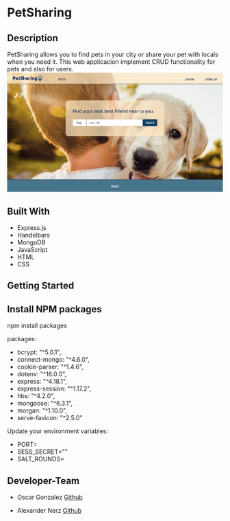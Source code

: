 # PetSharing

## Description

PetSharing allows you to find pets in your city or share your pet with locals when you need it.
This web applicacion implement CRUD functionality for pets and also for users.
![petsharing demo](./public/images/petsharing-demo.png)

## Built With

* Express.js
* Handelbars
* MongoDB
* JavaScript
* HTML
* CSS

## Getting Started

## Install NPM packages
npm install packages

packages:
 - bcrypt: "^5.0.1",
 - connect-mongo: "^4.6.0",
 - cookie-parser: "^1.4.6",
 - dotenv: "^16.0.0",
 - express: "^4.18.1",
 - express-session: "^1.17.2",
 - hbs: "^4.2.0",
 - mongoose: "^6.3.1",
 - morgan: "^1.10.0",
 - serve-favicon: "^2.5.0"

Update your environment variables:
 - PORT=
 - SESS_SECRET=""
 - SALT_ROUNDS=

## Developer-Team

 - Oscar Gonzalez [Github](https://github.com/oscargonzalezdev)

 - Alexander Nerz [Github](https://github.com/Alex-WD-22)